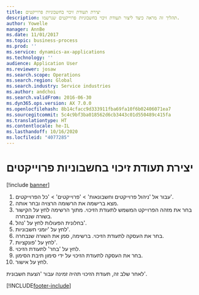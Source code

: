 ```yaml
---
title: יצירת תעודת זיכוי בחשבוניות פרוייקטים
description: תהליך זה מראה כיצד ליצור תעודת זיכוי בחשבוניות פרוייקטים שנרשמו.
author: Yowelle
manager: AnnBe
ms.date: 11/01/2017
ms.topic: business-process
ms.prod: ''
ms.service: dynamics-ax-applications
ms.technology: ''
audience: Application User
ms.reviewer: josaw
ms.search.scope: Operations
ms.search.region: Global
ms.search.industry: Service industries
ms.author: andchoi
ms.search.validFrom: 2016-06-30
ms.dyn365.ops.version: AX 7.0.0
ms.openlocfilehash: 8b14cfacc9d333911fba69fa10f6b02406071ea7
ms.sourcegitcommit: 5c4c9bf3ba018562d6cb3443c01d550489c415fa
ms.translationtype: HT
ms.contentlocale: he-IL
ms.lasthandoff: 10/16/2020
ms.locfileid: "4077285"
---
```

# <a name="create-a-credit-note-on-project-invoices"></a>יצירת תעודת זיכוי בחשבוניות פרוייקטים

[!include [banner](../../includes/banner.md)]

1. עבור אל 'ניהול פרוייקטים וחשבונאות' > 'פרוייקטים' > 'כל הפרוייקטים'. 
2. מצא ברישמה את הרשומה הרצויה ובחר אותה. 
3. בחר את מזהה הפרוייקט המשמש לתעודת הזיכוי. מתוך הרשימה לחץ על הקישור בשורה שנבחרה. 
4. בחלונית הפעולות לחץ על 'נהל'. 
5. לחץ על 'יומני חשבוניות'. 
6. בחר את העסקה לתעודת הזיכוי. ברשימה, סמן את השורה שנבחרה. 
7. לחץ על 'פונקציות'. 
8. לחץ על 'בחר' לתעודת הזיכוי. 
9. בחר את העסקה לתעודת הזיכוי על ידי סימון תיבת הסימון.
10. לחץ על אישור. 

לאחר שלב זה, תעודת הזיכוי תהיה זמינה עבור 'הצעת חשבונית'.


[!INCLUDE[footer-include](../../includes/footer-banner.md)]